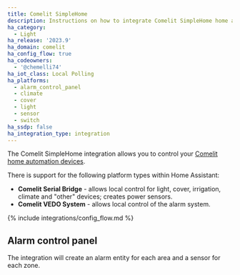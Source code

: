 ```yaml
---
title: Comelit SimpleHome
description: Instructions on how to integrate Comelit SimpleHome home automation devices into Home Assistant.
ha_category:
  - Light
ha_release: '2023.9'
ha_domain: comelit
ha_config_flow: true
ha_codeowners:
  - '@chemelli74'
ha_iot_class: Local Polling
ha_platforms:
  - alarm_control_panel
  - climate
  - cover
  - light
  - sensor
  - switch
ha_ssdp: false
ha_integration_type: integration
---
```


The Comelit SimpleHome integration allows you to control your [Comelit home automation devices](https://comelitgroup.it/installatore/offerta/domotica-e-smart-home).

There is support for the following platform types within Home Assistant:

- **Comelit Serial Bridge** - allows local control for light, cover, irrigation, climate and "other" devices; creates power sensors.
- **Comelit VEDO System** - allows local control of the alarm system.

{% include integrations/config_flow.md %}

## Alarm control panel

The integration will create an alarm entity for each area and a sensor for each zone.
